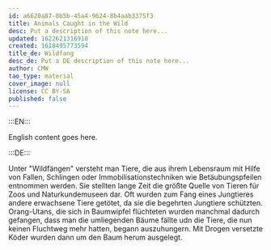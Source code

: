 ```yaml
---
id: a6620a87-0b5b-45a4-9624-8b4aab3375f3
title: Animals Caught in the Wild
desc: Put a description of this note here...
updated: 1622621316910
created: 1618495773594
title_de: Wildfang
desc_de: Put a DE description of this note here...
author: CMW
tao_type: material
cover_image: null
license: CC BY-SA
published: false
---
```


:::EN:::

English content goes here.

:::DE:::

Unter "Wildfängen" versteht man Tiere, die aus ihrem Lebensraum mit Hilfe von Fallen, Schlingen oder Immobilisationstechniken wie Betäubungspfeilen entnommen werden. Sie stellten lange Zeit die größte Quelle von Tieren für Zoos und Naturkundemuseen dar. Oft wurden zum Fang eines Jungtieres andere erwachsene Tiere getötet, da sie die begehrten Jungtiere schützten. Orang-Utans, die sich in Baumwipfel flüchteten wurden manchmal dadurch gefangen, dass man die umliegenden Bäume fällte udn die Tiere, die nun keinen Fluchtweg mehr hatten, begann auszuhungern. Mit Drogen versetzte Köder wurden dann um den Baum herum ausgelegt.
